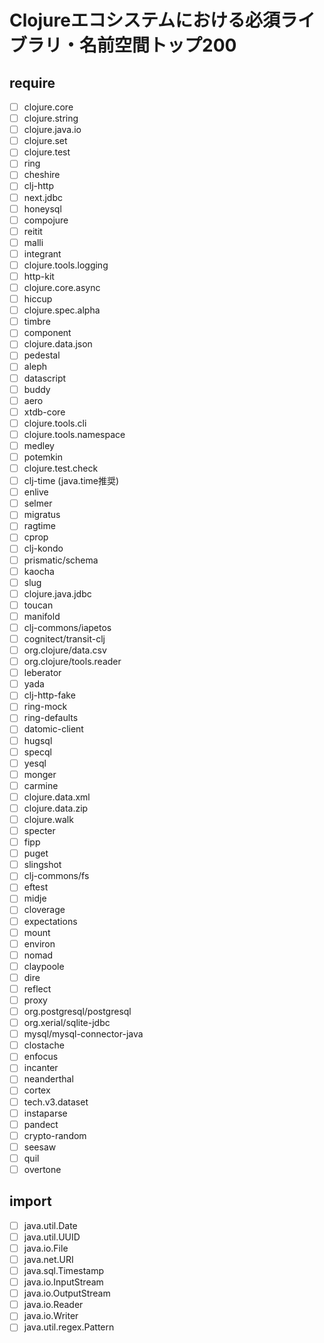 # Clojureエコシステムにおける必須ライブラリ・名前空間トップ200

## require

- [ ] clojure.core
- [ ] clojure.string
- [ ] clojure.java.io
- [ ] clojure.set
- [ ] clojure.test
- [ ] ring
- [ ] cheshire
- [ ] clj-http
- [ ] next.jdbc
- [ ] honeysql
- [ ] compojure
- [ ] reitit
- [ ] malli
- [ ] integrant
- [ ] clojure.tools.logging
- [ ] http-kit
- [ ] clojure.core.async
- [ ] hiccup
- [ ] clojure.spec.alpha
- [ ] timbre
- [ ] component
- [ ] clojure.data.json
- [ ] pedestal
- [ ] aleph
- [ ] datascript
- [ ] buddy
- [ ] aero
- [ ] xtdb-core
- [ ] clojure.tools.cli
- [ ] clojure.tools.namespace
- [ ] medley
- [ ] potemkin
- [ ] clojure.test.check
- [ ] clj-time (java.time推奨)
- [ ] enlive
- [ ] selmer
- [ ] migratus
- [ ] ragtime
- [ ] cprop
- [ ] clj-kondo
- [ ] prismatic/schema
- [ ] kaocha
- [ ] slug
- [ ] clojure.java.jdbc
- [ ] toucan
- [ ] manifold
- [ ] clj-commons/iapetos
- [ ] cognitect/transit-clj
- [ ] org.clojure/data.csv
- [ ] org.clojure/tools.reader
- [ ] leberator
- [ ] yada
- [ ] clj-http-fake
- [ ] ring-mock
- [ ] ring-defaults
- [ ] datomic-client
- [ ] hugsql
- [ ] specql
- [ ] yesql
- [ ] monger
- [ ] carmine
- [ ] clojure.data.xml
- [ ] clojure.data.zip
- [ ] clojure.walk
- [ ] specter
- [ ] fipp
- [ ] puget
- [ ] slingshot
- [ ] clj-commons/fs
- [ ] eftest
- [ ] midje
- [ ] cloverage
- [ ] expectations
- [ ] mount
- [ ] environ
- [ ] nomad
- [ ] claypoole
- [ ] dire
- [ ] reflect
- [ ] proxy
- [ ] org.postgresql/postgresql
- [ ] org.xerial/sqlite-jdbc
- [ ] mysql/mysql-connector-java
- [ ] clostache
- [ ] enfocus
- [ ] incanter
- [ ] neanderthal
- [ ] cortex
- [ ] tech.v3.dataset
- [ ] instaparse
- [ ] pandect
- [ ] crypto-random
- [ ] seesaw
- [ ] quil
- [ ] overtone

## import

- [ ] java.util.Date
- [ ] java.util.UUID
- [ ] java.io.File
- [ ] java.net.URI
- [ ] java.sql.Timestamp
- [ ] java.io.InputStream
- [ ] java.io.OutputStream
- [ ] java.io.Reader
- [ ] java.io.Writer
- [ ] java.util.regex.Pattern